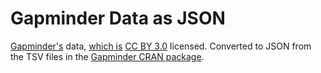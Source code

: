 # Gapminder Data as JSON

[Gapminder's](https://www.gapminder.org/) data, [which is](https://docs.google.com/document/pub?id=1POd-pBMc5vDXAmxrpGjPLaCSDSWuxX6FLQgq5DhlUhM) [CC BY 3.0](https://creativecommons.org/licenses/by/3.0/) licensed. Converted to JSON from the TSV files in the [Gapminder CRAN package](https://CRAN.R-project.org/package=gapminder).



